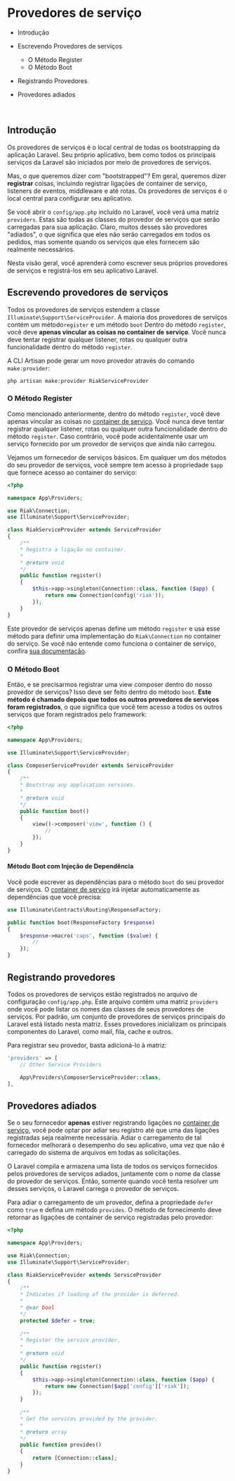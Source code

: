 # Provedores de serviço

- Introdução

- Escrevendo Provedores de serviços

  - O Método Register
  - O Método Boot

- Registrando Provedores

- Provedores adiados

  ​

## Introdução

Os provedores de serviços é o local central de todas os bootstrapping da aplicação Laravel. Seu próprio aplicativo, bem como todos os principais serviços da Laravel são iniciados por meio de provedores de serviços.

Mas, o que queremos dizer com "bootstrapped"? Em geral, queremos dizer **registrar** coisas, incluindo registrar ligações de container de serviço, listeners de eventos, middleware e até rotas. Os provedores de serviços é o local central para configurar seu aplicativo.

Se você abrir o `config/app.php` incluído no Laravel, você verá uma matriz `providers`. Estas são todas as classes do provedor de serviços que serão carregadas para sua aplicação. Claro, muitos desses são provedores "adiados", o que significa que eles não serão carregados em todos os pedidos, mas somente quando os serviços que eles fornecem são realmente necessários.

Nesta visão geral, você aprenderá como escrever seus próprios provedores de serviços e registrá-los em seu aplicativo Laravel.



## Escrevendo provedores de serviços

Todos os provedores de serviços estendem a classe `Illuminate\Support\ServiceProvider`. A maioria dos provedores de serviços contém um método`register` e um método `boot`  Dentro do método `register`, você deve **apenas vincular as coisas no container de serviço**. Você nunca deve tentar registrar qualquer listener, rotas ou qualquer outra funcionalidade dentro do método `register`.

A CLI Artisan pode gerar um novo provedor através do comando `make:provider`:

```
php artisan make:provider RiakServiceProvider 
```



### O Método Register

Como mencionado anteriormente, dentro do método `register`, você deve apenas vincular as coisas no [container de serviço](/2.Container_de_servico). Você nunca deve tentar registrar qualquer listener, rotas ou qualquer outra funcionalidade dentro do método `register`. Caso contrário, você pode acidentalmente usar um serviço fornecido por um provedor de serviços que ainda não carregou.

Vejamos um fornecedor de serviços básicos. Em qualquer um dos métodos do seu provedor de serviços, você sempre tem acesso à propriedade `$app` que fornece acesso ao container do serviço:

```php
<?php 

namespace App\Providers; 

use Riak\Connection; 
use Illuminate\Support\ServiceProvider; 

class RiakServiceProvider extends ServiceProvider 
{ 
  	/** 
  	* Registra a ligação no container. 
  	* 
  	* @return void 
  	*/ 
  	public function register() 
    { 
      	$this->app->singleton(Connection::class, function ($app) { 
          	return new Connection(config('riak')); 
        }); 
    } 
} 
```

Este provedor de serviços apenas define um método `register` e usa esse método para definir uma implementação do `Riak\Connection` no container do serviço. Se você não entende como funciona o container de serviço, confira [sua documentação](/2.Container_de_servico.md).



### O Método Boot

Então, e se precisarmos registrar uma view composer dentro do nosso provedor de serviços? Isso deve ser feito dentro do método `boot`. **Este método é chamado depois que todos os outros provedores de serviços foram registrados**, o que significa que você tem acesso a todos os outros serviços que foram registrados pelo framework:

```php
<?php 

namespace App\Providers; 

use Illuminate\Support\ServiceProvider; 

class ComposerServiceProvider extends ServiceProvider 
{ 
	/** 
	* Bootstrap any application services. 
	* 
	* @return void 
	*/ 
  	public function boot() 
    { 
     	view()->composer('view', function () { 
          	// 
        }); 
    } 
} 
```

#### Método Boot com Injeção de Dependência

Você pode escrever as dependências para o método `boot` do seu provedor de serviços. O [container de serviço](/2.Container_de_servico.md) irá injetar automaticamente as dependências que você precisa:

```php
use Illuminate\Contracts\Routing\ResponseFactory; 

public function boot(ResponseFactory $response) 
{ 
  	$response->macro('caps', function ($value) {
      	// 
    }); 
} 
```



## Registrando provedores

Todos os provedores de serviços estão registrados no arquivo de configuração `config/app.php`. Este arquivo contém uma matriz `providers` onde você pode listar os nomes das classes de seus provedores de serviços. Por padrão, um conjunto de provedores de serviços principais do Laravel está listado nesta matriz. Esses provedores inicializam os principais componentes do Laravel, como mail, fila, cache e outros.

Para registrar seu provedor, basta adicioná-lo à matriz:

```php
'providers' => [ 
  	// Other Service Providers 

  	App\Providers\ComposerServiceProvider::class, 
], 
```



## Provedores adiados

Se o seu fornecedor **apenas** estiver registrando ligações no [container de serviço](/2.Container_de_servico), você pode optar por adiar seu registro até que uma das ligações registradas seja realmente necessária. Adiar o carregamento de tal fornecedor melhorará o desempenho do seu aplicativo, uma vez que não é carregado do sistema de arquivos em todas as solicitações.

O Laravel compila e armazena uma lista de todos os serviços fornecidos pelos provedores de serviços adiados, juntamente com o nome da classe do provedor de serviços. Então, somente quando você tenta resolver um desses serviços, o Laravel carrega o provedor de serviços.

Para adiar o carregamento de um provedor, defina a propriedade `defer` como `true` e defina um método `provides`. O método de fornecimento deve retornar as ligações de container de serviço registradas pelo provedor:

```php
<?php 

namespace App\Providers; 

use Riak\Connection; 
use Illuminate\Support\ServiceProvider; 

class RiakServiceProvider extends ServiceProvider 
{ 
  	/** 
  	* Indicates if loading of the provider is deferred. 
  	* 
  	* @var bool 
  	*/ 
  	protected $defer = true; 
  
  	/** 
  	* Register the service provider. 
  	* 
  	* @return void 
  	*/ 
  	public function register() 
    { 
      	$this->app->singleton(Connection::class, function ($app) { 
          	return new Connection($app['config']['riak']); 
        }); 
    } 
  
  	/** 
  	* Get the services provided by the provider. 
  	* 
  	* @return array 
  	*/ 
  	public function provides() 
    { 
      	return [Connection::class]; 
    } 
} 
```